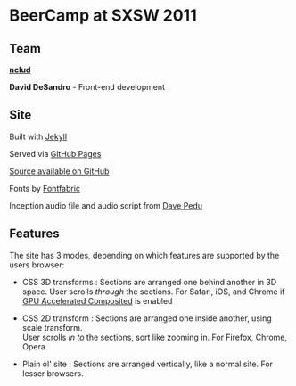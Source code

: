 BeerCamp at SXSW 2011
=====================

## Team

[**nclud**](http://nclud.com)

**David DeSandro** - Front-end development

## Site

Built with [Jekyll](http://jekyllrb.com)

Served via [GitHub Pages](http://pages.github.com)

[Source available on GitHub](https://github.com/nclud/2011.beercamp.com)

Fonts by [Fontfabric](http://fontfabric.com/)

Inception audio file and audio script from [Dave Pedu](http://inception.davepedu.com/noflash.html)

## Features

The site has 3 modes, depending on which features are supported by the users browser:

+ CSS 3D transforms : Sections are arranged one behind another in 3D space. 
User scrolls _through_ the sections.  For Safari, iOS, and Chrome if 
[GPU Accelerated Composited](http://dropshado.ws/post/2744575024/google-chrome-labs) is enabled

+ CSS 2D transform : Sections are arranged one inside another, using scale transform.  
User scrolls _in to_ the sections, sort like zooming in. For Firefox, Chrome, Opera. 

+ Plain ol' site : Sections are arranged vertically, like a normal site. For lesser browsers.